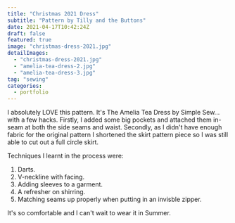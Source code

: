 ```yaml
---
title: "Christmas 2021 Dress"
subtitle: "Pattern by Tilly and the Buttons"
date: 2021-04-17T10:42:24Z
draft: false
featured: true
image: "christmas-dress-2021.jpg"
detailImages:
  - "christmas-dress-2021.jpg"
  - "amelia-tea-dress-2.jpg"
  - "amelia-tea-dress-3.jpg"
tag: "sewing"
categories:
  - portfolio
---
```


I absolutely LOVE this pattern. It's The Amelia Tea Dress by Simple Sew... with a few hacks. Firstly, I added some big pockets and attached them in-seam at both the side seams and waist. Secondly, as I didn't have enough fabric for the original pattern I shortened the skirt pattern piece so I  was still able to cut out a full circle skirt.

Techniques I learnt in the process were:
1. Darts.
2. V-neckline with facing.
3. Adding sleeves to a garment.
4. A refresher on shirring.
5. Matching seams up properly when putting in an invisble zipper.

It's so comfortable and I can't wait to wear it in Summer.
